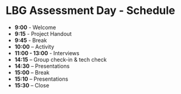 # LBG Assessment Day - Schedule

- **9:00** - Welcome 
- **9:15** - Project Handout 
- **9:45** - Break 
- **10:00** – Activity 
- **11:00 - 13:00** - Interviews
- **14:15** – Group check-in & tech check 
- **14:30** – Presentations 
- **15:00** – Break 
- **15:10** – Presentations  
- **15:30** – Close 